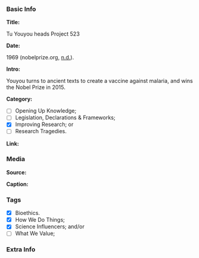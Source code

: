 <!-- *Copy and paste this file's text (in raw, without rendering) into new files for new stories. -->

### Basic Info

**Title:**
<!-- Insert title for this story in line 7. The name of the GitHub file above must be: "[BCE or CE] YYYY [TITLE].md". For example, an event in 530 BC with the title "Thales falls into a well" would be called "BCE 0530 Thales falls into a well.md" -->
Tu Youyou heads Project 523

**Date:**
<!-- Type in line 11 the date of this story, and link to a source confirming the selected date -->
1969 (nobelprize.org, [n.d.](https://www.nobelprize.org/womenwhochangedscience/stories/tu-youyou)).

**Intro:**
<!-- Share in line 15 a brief intro to the story (keep it under 240 characters) -->
Youyou turns to ancient texts to create a vaccine against malaria, and wins the Nobel Prize in 2015.

**Category:** 
<!-- Select one (and ONLY ONE) by typing "x" between "[ ]". Make sure to type in the commit the issue number for the category you select, as it appears next to each category. -->

- [ ] Opening Up Knowledge; <!-- #10 -->
- [ ] Legislation, Declarations & Frameworks; <!-- #11 -->
- [x] Improving Research; or <!-- #12 -->
- [ ] Research Tragedies. <!-- #13 -->

**Link:**
<!-- Not necessary, can say "N/A" or be a link to the story's pertinent document/article/book; as an example, the *Code of Hammurabi* links to the very [*Code of Hammurabi*](https://avalon.law.yale.edu/ancient/hamframe.asp). Type in line 27. -->


### Media

**Source:** 
<!-- Share in line 33 direct link to an image that can be shared following its copyright; [Wikimedia Commons](https://commons.wikimedia.org/wiki/Commons:Reusing_content_outside_Wikimedia) is a good place to look -->


**Caption:** 
<!-- Insert a description of the image in line 37; be detailed as this will serve as ALT text -->


### Tags
<!-- Type "x" between "[ ]" for all relevant tags. Make sure to type in the commit the issue number for the tag(s) you select, as it appears next to each tag. -->

- [x] Bioethics. <!-- #14 -->
- [x] How We Do Things; <!-- #15 -->
- [x] Science Influencers; and/or <!-- #16 -->
- [ ] What We Value; <!-- #17 -->

### Extra Info
<!-- Paste the story onto line 49! Remember: a line is a paragraph and a blank line must be placed between paragraphs. -->
